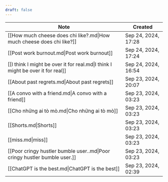 ```yaml
---
draft: false
---
```

| Note                                                                                    | Created             |
| --------------------------------------------------------------------------------------- | ------------------- |
| [[How much cheese does chi like?.md\|How much cheese does chi like?]]           | Sep 24, 2024, 17:28 |
| [[Post work burnout.md\|Post work burnout]]                                     | Sep 24, 2024, 17:24 |
| [[I think I might be over it for real.md\|I think I might be over it for real]] | Sep 24, 2024, 16:54 |
| [[About past regrets.md\|About past regrets]]                                   | Sep 23, 2024, 20:07 |
| [[A convo with a friend.md\|A convo with a friend]]                             | Sep 23, 2024, 03:23 |
| [[Cho những ai tò mò.md\|Cho những ai tò mò]]                                   | Sep 23, 2024, 03:23 |
| [[Shorts.md\|Shorts]]                                                           | Sep 23, 2024, 03:23 |
| [[miss.md\|miss]]                                                               | Sep 23, 2024, 03:23 |
| [[Poor cringy hustler bumble user..md\|Poor cringy hustler bumble user.]]       | Sep 23, 2024, 03:23 |
| [[ChatGPT is the best.md\|ChatGPT is the best]]                                 | Sep 23, 2024, 02:39 |
